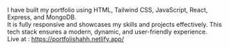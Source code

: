 I have built my portfolio using HTML, Tailwind CSS, JavaScript, React, Express, and MongoDB.<br/> It is fully responsive and showcases my skills and projects effectively. This tech stack ensures a modern, dynamic, and user-friendly experience. <br/>Live at : https://portfolishahh.netlify.app/
